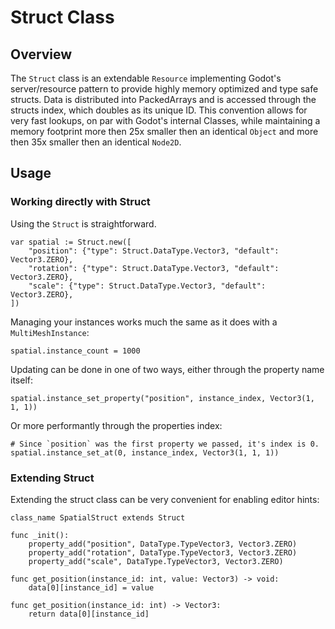 # Struct Class

## Overview

The `Struct` class is an extendable `Resource` implementing Godot's server/resource pattern to provide highly memory optimized and type safe structs. Data is distributed into <Type>PackedArrays and is accessed through the structs index, which doubles as its unique ID. This convention allows for very fast lookups, on par with Godot's internal Classes, while maintaining a memory footprint more then 25x smaller then an identical `Object` and more then 35x smaller then an identical `Node2D`.



## Usage

### Working directly with Struct

Using the `Struct` is straightforward.
```
var spatial := Struct.new([
    "position": {"type": Struct.DataType.Vector3, "default": Vector3.ZERO},
    "rotation": {"type": Struct.DataType.Vector3, "default": Vector3.ZERO},
    "scale": {"type": Struct.DataType.Vector3, "default": Vector3.ZERO},
])
```

Managing your instances works much the same as it does with a `MultiMeshInstance`:
```
spatial.instance_count = 1000
```

Updating can be done in one of two ways, either through the property name itself:
```
spatial.instance_set_property("position", instance_index, Vector3(1, 1, 1))
```

Or more performantly through the properties index:
```
# Since `position` was the first property we passed, it's index is 0.
spatial.instance_set_at(0, instance_index, Vector3(1, 1, 1))
```

### Extending Struct

Extending the struct class can be very convenient for enabling editor hints:
```
class_name SpatialStruct extends Struct

func _init():
    property_add("position", DataType.TypeVector3, Vector3.ZERO)
    property_add("rotation", DataType.TypeVector3, Vector3.ZERO)
    property_add("scale", DataType.TypeVector3, Vector3.ZERO)

func get_position(instance_id: int, value: Vector3) -> void:
    data[0][instance_id] = value

func get_position(instance_id: int) -> Vector3:
    return data[0][instance_id]
```
